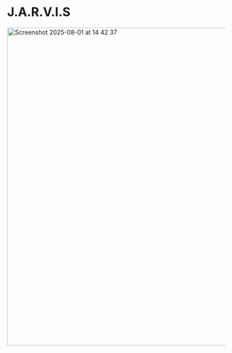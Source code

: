 # J.A.R.V.I.S

<img width="879" height="732" alt="Screenshot 2025-08-01 at 14 42 37" src="https://github.com/user-attachments/assets/016f5797-50f2-4163-8a51-f98df2f52c29" />
